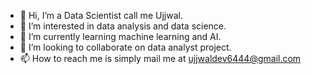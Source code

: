 - 👋 Hi, I’m a Data Scientist call me Ujjwal.
- 👀 I’m interested in data analysis and data science.
- 🌱 I’m currently learning machine learning and AI.
- 💞️ I’m looking to collaborate on data analyst project.
- 📫 How to reach me is simply mail me at ujjwaldev6444@gmail.com

<!---
ujjwaldev6444/ujjwaldev6444 is a ✨ special ✨ repository because its `README.md` (this file) appears on your GitHub profile.
You can click the Preview link to take a look at your changes.
--->
